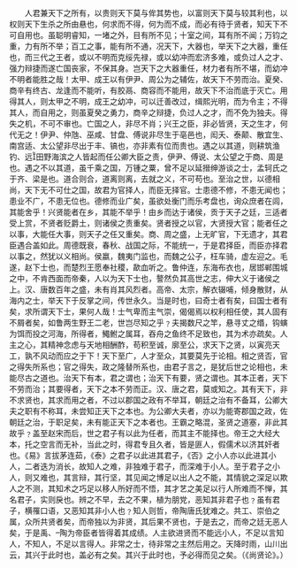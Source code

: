 <!-- { "loadSidebar": true } -->
　　人君兼天下之所有，以贵则天下莫与侔其势也，以富则天下莫与较其利也，以权则天下生杀之所由悬也，何求而不得，何为而不成，而必有待于贤者，知天下不可自用也。虽聪明睿知，一堵之外，目有所不见；十室之间，耳有所不闻；万钧之重，力有所不举；百工之事，能有所不通，况天下，大器也，举天下之大器，重任也，而三代之王者，或以不明而克绥先禄，或以幼冲而宏济多难，或负过人之才、强力辩捷而遂亡国丧家，不保其身。岂天下之大器重任，材力者有所不堪，而幼冲不明者能胜之哉！太甲、成王以有伊尹、周公为之辅佐，故天下不劳而治。夏癸、商辛有终古、龙逢而不能听，有胶鬲、商容而不能用，故天下不治而底于灭亡。用得其人，则太甲之不明，成王之幼冲，可以迁善改过，缉熙光明，而为令主；不得其人，而自用之，则虽夏癸之勇力，商辛之辩捷，负过人之才，而不免为独夫。得失之机，不可不审也。亡国之人，非尽不肖；兴王之臣，非必皆贤，天之生才，何代无之！伊尹、仲虺、巫咸、甘盘、傅说非尽生于亳邑也，闳夭、泰颠、散宜生、南宫适、太公望非尽出于丰、镐也，亦非素有位而贵也。遇之以其道，则耕筑渔钓、远田野海滨之人皆起而任公卿大臣之责，伊尹、傅说、太公望之于商、周是也。遇之不以其道，虽千乘之国，万锺之粟，曾不足以延搢绅游谈之士，孟轲氏之于齐、梁是也。道合则合，道离则离，去就之义，不可苟也。至治之世，以德相尚，天下无不可仕之国，故君为官择人，而臣无择官。士患德不修，不患无闻也；患业不广，不患无位也。德修而业广矣，虽欲处衡门而乐考盘也，询众庶者在闾，其能舍乎！兴贤能者在乡，其能不举乎！由乡而达于诸侯，贡于天子之廷，三适者受上赏，不贤者贬爵土，则诸侯之责重矣。贤者授之以官，大贤授大官；能者任之以事，大能任大事，则天子之任又重矣。商、周之盛，上无旷官，下无遗才，其君臣遇合盖如此。周德既衰，春秋、战国之际，不能统一，于是君择臣，而臣亦择君以事之，然犹以义相尚。侯嬴，魏夷门监也，而魏之公子，枉车骑，虚左迎之。毛遂，赵下士也，而楚烈王愿奉社稷，歃血听之。鲁仲连，东海布衣也，居邯郸围城之中，不肯西面而帝秦，人以为天下士也，謷然负其高世之志，伸大义于诸侯之上。汉、唐数百年之盛，未有肖其风烈者。高帝、太宗，解衣辍哺，倾身散财，从海内之士，举天下于反掌之间，传世永久。当是时也，曰奇士者有矣，曰国士者有矣，求所谓天下士，果何人哉！士气卑而主气崇，偈偈焉以权利相任使，其人固有不屑者矣，如鲁两生野王二老，世岂尽知之乎﹖夫揭数尺之竿，悬寻丈之缗，钩螾为饵而投之河海，所得者，鱦鲋之属耳，吞舟之鱼终不足致也，其为术亦疏矣。人主之心，其精神念虑与天地相酬酢，苟积至诚，廓至公，求天下之贤，以寅亮天工，孰不风动而应之于下！天下至广，人才至众，其要莫先于论相。相之贤否，官之得失所系也；官之得失，政之隆替所系也，由君子言之，是犹后世之论相也，未能尽古之道也。治天下有本，君之谓也；治天下有要，贤之谓也。其本正者，天下不劳而治；其要得者，天下之本不劳而正。汉、唐之君，莫或知之。其有天下，非不求贤也，其求而用之者，不过以郡国之政有不举耳，朝廷之治有不备耳，公卿大夫之职有不称耳，未尝知正天下之本也。为公卿大夫者，亦以为能寄郡国之政，佐朝廷之治，于职足矣，未有能正天下之本者也。王霸之略混，圣贤之道塞，非此其故乎﹖盖至赵宋而后，世之君子有以此为任者，而其主不能择也。帝王之大经大本，托之空言而无补，当此之时，得君专且久者，皆是匪人，假儒术以济其奸者也。《易》言拔茅连茹，《泰》之君子以此进其君子，《否》之小人亦以此进其小人，二者迭为消长，故知人之难，非独难于君子，而深难于小人。至于君子之小人，则又难也，其言辩，其行坚，其见闻之博足以出人之不能，其情貌之深足以欺人之不测，其知术之巧足以移人所好而不悟，其才艺之美足以行人所难而不惮，其名君子，实则戾也。辨之不早，去之不果，植为朋党，恶知其非君子也﹖虽有君子，横罹口语，又恶知其非小人也﹖知人则哲，帝陶唐氏犹难之。共工、崇伯之属，众所共贤者矣，而帝独以为非贤，其后果不贤也，于是去之，而帝之廷无恶人矣，于是禹、陶为帝臣者皆得着其成绩。人主欲进贤而不能远小人，不足以言知人，不知人，不足以言得人。非常之士，待非常之主然后用之。天降时雨，山川出云，其兴于此时也，盖必有之矣。其兴于此时也，予必得而见之矣。（《尚贤论》。）

